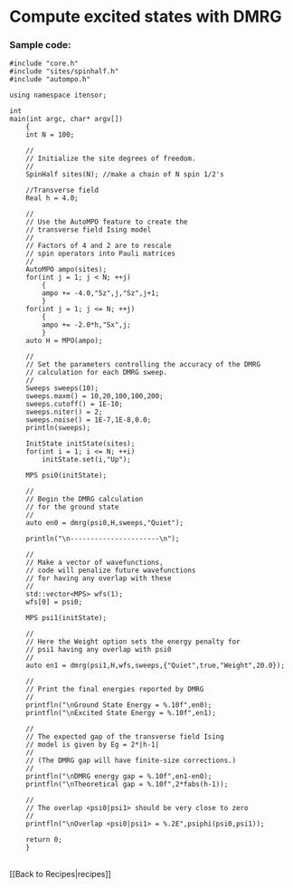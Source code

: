 # Compute excited states with DMRG #

### Sample code:

    #include "core.h"
    #include "sites/spinhalf.h"
    #include "autompo.h"
    
    using namespace itensor;
    
    int 
    main(int argc, char* argv[])
        {
        int N = 100;
    
        //
        // Initialize the site degrees of freedom.
        //
        SpinHalf sites(N); //make a chain of N spin 1/2's
    
        //Transverse field
        Real h = 4.0;
    
        //
        // Use the AutoMPO feature to create the 
        // transverse field Ising model
        //
        // Factors of 4 and 2 are to rescale
        // spin operators into Pauli matrices
        //
        AutoMPO ampo(sites);
        for(int j = 1; j < N; ++j)
            {
            ampo += -4.0,"Sz",j,"Sz",j+1;
            }
        for(int j = 1; j <= N; ++j)
            {
            ampo += -2.0*h,"Sx",j;
            }
        auto H = MPO(ampo);
    
        //
        // Set the parameters controlling the accuracy of the DMRG
        // calculation for each DMRG sweep. 
        //
        Sweeps sweeps(10);
        sweeps.maxm() = 10,20,100,100,200;
        sweeps.cutoff() = 1E-10;
        sweeps.niter() = 2;
        sweeps.noise() = 1E-7,1E-8,0.0;
        println(sweeps);
    
        InitState initState(sites);
        for(int i = 1; i <= N; ++i) 
            initState.set(i,"Up");
    
        MPS psi0(initState);
    
        //
        // Begin the DMRG calculation
        // for the ground state
        //
        auto en0 = dmrg(psi0,H,sweeps,"Quiet");
    
        println("\n----------------------\n");
    
        //
        // Make a vector of wavefunctions,
        // code will penalize future wavefunctions
        // for having any overlap with these
        //
        std::vector<MPS> wfs(1);
        wfs[0] = psi0;
    
        MPS psi1(initState);
    
        //
        // Here the Weight option sets the energy penalty for
        // psi1 having any overlap with psi0
        //
        auto en1 = dmrg(psi1,H,wfs,sweeps,{"Quiet",true,"Weight",20.0});
    
        //
        // Print the final energies reported by DMRG
        //
        printfln("\nGround State Energy = %.10f",en0);
        printfln("\nExcited State Energy = %.10f",en1);
    
        //
        // The expected gap of the transverse field Ising
        // model is given by Eg = 2*|h-1|
        //
        // (The DMRG gap will have finite-size corrections.)
        //
        printfln("\nDMRG energy gap = %.10f",en1-en0);
        printfln("\nTheoretical gap = %.10f",2*fabs(h-1));
    
        //
        // The overlap <psi0|psi1> should be very close to zero
        //
        printfln("\nOverlap <psi0|psi1> = %.2E",psiphi(psi0,psi1));
    
        return 0;
        }
    


<br>
[[Back to Recipes|recipes]]

